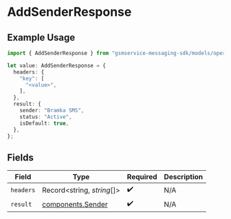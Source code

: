 # AddSenderResponse

## Example Usage

```typescript
import { AddSenderResponse } from "gsmservice-messaging-sdk/models/operations";

let value: AddSenderResponse = {
  headers: {
    "key": [
      "<value>",
    ],
  },
  result: {
    sender: "Bramka SMS",
    status: "Active",
    isDefault: true,
  },
};
```

## Fields

| Field                                                  | Type                                                   | Required                                               | Description                                            |
| ------------------------------------------------------ | ------------------------------------------------------ | ------------------------------------------------------ | ------------------------------------------------------ |
| `headers`                                              | Record<string, *string*[]>                             | :heavy_check_mark:                                     | N/A                                                    |
| `result`                                               | [components.Sender](../../models/components/sender.md) | :heavy_check_mark:                                     | N/A                                                    |